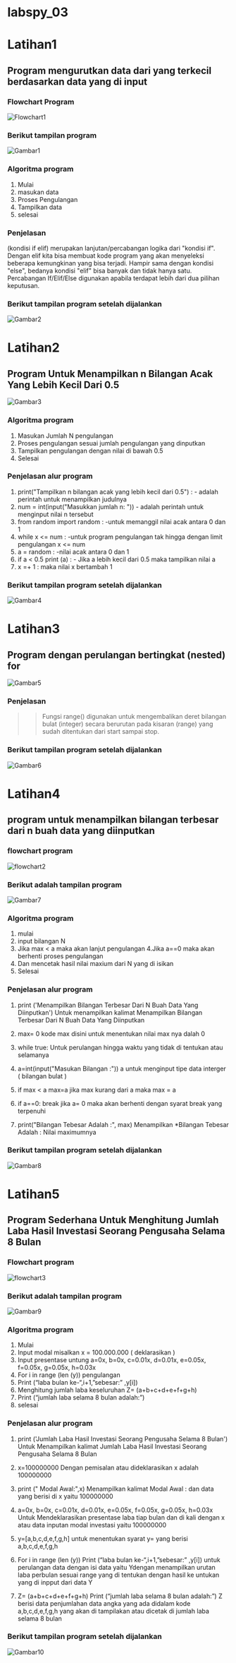 # labspy_03

# Latihan1

## Program mengurutkan data dari yang terkecil berdasarkan data yang di input
### Flowchart Program
![Flowchart1](flowchart1.png)

### Berikut tampilan program
![Gambar1](gambar1.png)

### Algoritma program

1. Mulai
2. masukan data
3. Proses Pengulangan 
4. Tampilkan data
5. selesai

### Penjelasan
 (kondisi if elif) merupakan lanjutan/percabangan logika dari "kondisi if". Dengan elif kita bisa membuat kode program yang akan menyeleksi beberapa kemungkinan yang bisa terjadi. Hampir sama dengan kondisi "else", bedanya kondisi "elif" bisa banyak dan tidak hanya satu. Percabangan If/Elif/Else digunakan apabila terdapat lebih dari dua pilihan keputusan.
### Berikut tampilan program setelah dijalankan
![Gambar2](gambar2.png)

# Latihan2

## Program Untuk Menampilkan n Bilangan Acak Yang Lebih Kecil Dari 0.5
![Gambar3](gambar3.png)

### Algoritma program
1. Masukan Jumlah N pengulangan
2. Proses pengulangan sesuai jumlah pengulangan yang dinputkan
3. Tampilkan pengulangan dengan nilai di bawah 0.5
4. Selesai

### Penjelasan alur program

1. print("Tampilkan n bilangan acak yang lebih kecil dari 0.5") : - adalah perintah untuk menampilkan judulnya
2. num = int(input("Masukkan jumlah n: ")) - adalah perintah untuk menginput nilai n tersebut
3. from random import random : -untuk memanggil nilai acak antara 0 dan 1
4. while x <= num : -untuk program pengulangan tak hingga dengan limit  pengulangan x <= num
5. a = random : -nilai acak antara 0 dan 1
6. if a < 0.5 print (a) : - Jika a lebih kecil dari 0.5 maka tampilkan nilai a
7. x =+ 1 : maka nilai x bertambah 1

### Berikut tampilan program setelah dijalankan
![Gambar4](gambar4.png)

# Latihan3

## Program dengan perulangan bertingkat (nested) for
![Gambar5](gambar5.png)

### Penjelasan

>> Fungsi range() digunakan untuk mengembalikan deret bilangan bulat (integer) secara berurutan pada kisaran (range) yang sudah ditentukan dari start sampai stop.
### Berikut tampilan program setelah dijalankan
![Gambar6](gambar6.png)

# Latihan4

## program untuk menampilkan bilangan terbesar dari n buah data yang diinputkan
### flowchart program
![flowchart2](flowchart2.png)

### Berikut adalah tampilan program
![Gambar7](gambar7.png)
### Algoritma program
1. mulai
2. input bilangan N
3. Jika max < a maka akan lanjut pengulangan 4.Jika a==0 maka akan berhenti proses pengulangan
4. Dan mencetak hasil nilai maxium dari N yang di isikan
5. Selesai

### Penjelasan alur  program
1. print ('Menampilkan Bilangan Terbesar Dari N Buah Data Yang Diinputkan') Untuk menampilkan kalimat Menampilkan Bilangan Terbesar Dari N Buah Data Yang Diinputkan

2. max= 0 kode max disini untuk menentukan nilai max nya dalah 0

3. while true: Untuk perulangan hingga waktu yang tidak di tentukan atau selamanya

4. a=int(input("Masukan Bilangan :")) a untuk menginput tipe data interger ( bilangan bulat )

5. if max < a max=a jika max kurang dari a maka max = a

6. if a==0: break jika a= 0 maka akan berhenti dengan syarat break yang terpenuhi

7. print("Bilangan Tebesar Adalah :", max) Menampilkan *Bilangan Tebesar Adalah : Nilai maximumnya

### Berikut tampilan program setelah dijalankan

![Gambar8](gambar8.png)

# Latihan5

## Program Sederhana Untuk Menghitung Jumlah Laba Hasil Investasi Seorang Pengusaha Selama 8 Bulan

### Flowchart program
![flowchart3](flowchart3.png)
### Berikut adalah tampilan program

![Gambar9](gambar9.png)
### Algoritma program
1. Mulai
2. Input modal misalkan x = 100.000.000 ( deklarasikan )
3. Input presentase untung a=0x, b=0x, c=0.01x, d=0.01x, e=0.05x, f=0.05x, g=0.05x, h=0.03x
4. For i in range (len (y)) pengulangan
5. Print (“laba bulan ke-“,i+1,”sebesar:” ,y[i])
6. Menghitung jumlah laba keseluruhan Z= (a+b+c+d+e+f+g+h)
7. Print (“jumlah laba selama 8 bulan adalah:”)
8. selesai

### Penjelasan alur program

1. print ('Jumlah Laba Hasil Investasi Seorang Pengusaha Selama 8 Bulan') Untuk Menampilkan kalimat Jumlah Laba Hasil Investasi Seorang Pengusaha Selama 8 Bulan

2. x=100000000 Dengan pemisalan atau dideklarasikan x adalah 100000000

3. print (" Modal Awal:",x) Menampilkan kalimat Modal Awal : dan data yang berisi di x yaitu 100000000

4. a=0x, b=0x, c=0.01x, d=0.01x, e=0.05x, f=0.05x, g=0.05x, h=0.03x Untuk Mendeklarasikan presentase laba tiap bulan dan di kali dengan x atau data inputan modal investasi yaitu 100000000

5. y=[a,b,c,d,e,f,g,h] untuk menentukan syarat y= yang berisi a,b,c,d,e,f,g,h

6. For i in range (len (y)) Print (“laba bulan ke-“,i+1,”sebesar:” ,y[i]) untuk perulangan data dengan isi data yaitu Ydengan menampilkan urutan laba perbulan sesuai range yang di tentukan dengan hasil ke untukan yang di inpput dari data Y

6. Z= (a+b+c+d+e+f+g+h) Print (“jumlah laba selama 8 bulan adalah:”) Z berisi data penjumlahan data angka yang ada didalam kode a,b,c,d,e,f,g,h yang akan di tampilakan atau dicetak di jumlah laba selama 8 bulan

### Berikut tampilan program setelah dijalankan
![Gambar10](gambar10.png)
